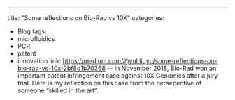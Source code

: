 ---
title: "Some reflections on Bio-Rad vs 10X"
categories:
  - Blog
tags:
  - microfluidics
  - PCR
  - patent
  - innovation
link: https://medium.com/@yul.liuyu/some-reflections-on-bio-rad-vs-10x-2bf8d1b70368 
--
In November 2018, Bio-Rad won an important patent infringement case against 10X Genomics after a jury trial. Here is my reflection on this case from the persepective of someone “skilled in the art”.


